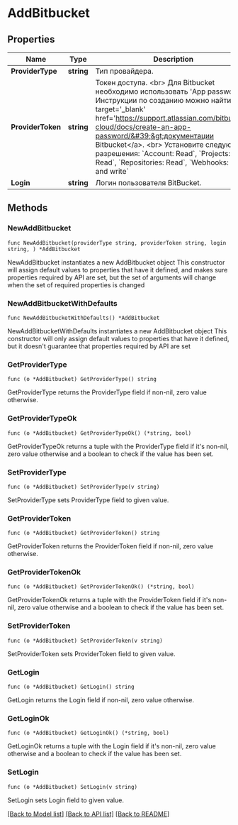 # AddBitbucket

## Properties

Name | Type | Description | Notes
------------ | ------------- | ------------- | -------------
**ProviderType** | **string** | Тип провайдера. | 
**ProviderToken** | **string** | Токен доступа. &lt;br&gt; Для Bitbucket необходимо использовать &#39;App password&#39;. Инструкции по созданию можно найти в &lt;a target&#x3D;&#39;_blank&#39; href&#x3D;&#39;https://support.atlassian.com/bitbucket-cloud/docs/create-an-app-password/&#39;&gt;документации Bitbucket&lt;/a&gt;. &lt;br&gt; Установите следующие разрешения: &#x60;Account: Read&#x60;, &#x60;Projects: Read&#x60;, &#x60;Repositories: Read&#x60;, &#x60;Webhooks: Read and write&#x60; | 
**Login** | **string** | Логин пользователя BitBucket. | 

## Methods

### NewAddBitbucket

`func NewAddBitbucket(providerType string, providerToken string, login string, ) *AddBitbucket`

NewAddBitbucket instantiates a new AddBitbucket object
This constructor will assign default values to properties that have it defined,
and makes sure properties required by API are set, but the set of arguments
will change when the set of required properties is changed

### NewAddBitbucketWithDefaults

`func NewAddBitbucketWithDefaults() *AddBitbucket`

NewAddBitbucketWithDefaults instantiates a new AddBitbucket object
This constructor will only assign default values to properties that have it defined,
but it doesn't guarantee that properties required by API are set

### GetProviderType

`func (o *AddBitbucket) GetProviderType() string`

GetProviderType returns the ProviderType field if non-nil, zero value otherwise.

### GetProviderTypeOk

`func (o *AddBitbucket) GetProviderTypeOk() (*string, bool)`

GetProviderTypeOk returns a tuple with the ProviderType field if it's non-nil, zero value otherwise
and a boolean to check if the value has been set.

### SetProviderType

`func (o *AddBitbucket) SetProviderType(v string)`

SetProviderType sets ProviderType field to given value.


### GetProviderToken

`func (o *AddBitbucket) GetProviderToken() string`

GetProviderToken returns the ProviderToken field if non-nil, zero value otherwise.

### GetProviderTokenOk

`func (o *AddBitbucket) GetProviderTokenOk() (*string, bool)`

GetProviderTokenOk returns a tuple with the ProviderToken field if it's non-nil, zero value otherwise
and a boolean to check if the value has been set.

### SetProviderToken

`func (o *AddBitbucket) SetProviderToken(v string)`

SetProviderToken sets ProviderToken field to given value.


### GetLogin

`func (o *AddBitbucket) GetLogin() string`

GetLogin returns the Login field if non-nil, zero value otherwise.

### GetLoginOk

`func (o *AddBitbucket) GetLoginOk() (*string, bool)`

GetLoginOk returns a tuple with the Login field if it's non-nil, zero value otherwise
and a boolean to check if the value has been set.

### SetLogin

`func (o *AddBitbucket) SetLogin(v string)`

SetLogin sets Login field to given value.



[[Back to Model list]](../README.md#documentation-for-models) [[Back to API list]](../README.md#documentation-for-api-endpoints) [[Back to README]](../README.md)


